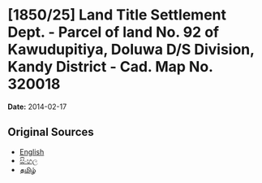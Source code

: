 # [1850/25] Land Title Settlement Dept. - Parcel of land No. 92 of Kawudupitiya, Doluwa D/S Division, Kandy District - Cad. Map No. 320018

**Date:** 2014-02-17

## Original Sources

- [English](https://documents.gov.lk/view/extra-gazettes/2014/2/1850-25_E.pdf)
- [සිංහල](https://documents.gov.lk/view/extra-gazettes/2014/2/1850-25_S.pdf)
- [தமிழ்](https://documents.gov.lk/view/extra-gazettes/2014/2/1850-25_T.pdf)
